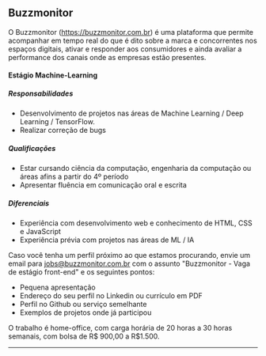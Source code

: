 ## Buzzmonitor
O Buzzmonitor (https://buzzmonitor.com.br) é uma plataforma que permite acompanhar em tempo real do que é dito sobre a marca e concorrentes nos espaços digitais, ativar e responder aos consumidores e ainda avaliar a performance dos canais onde as empresas estão presentes.

#### Estágio Machine-Learning

##### Responsabilidades
* Desenvolvimento de projetos nas áreas de Machine Learning / Deep Learning / TensorFlow.
* Realizar correção de bugs

##### Qualificações
* Estar cursando ciência da computação, engenharia da computação ou áreas afins a partir do 4º período
* Apresentar fluência em comunicação oral e escrita

##### Diferenciais
* Experiência com desenvolvimento web e conhecimento de HTML, CSS e JavaScript
* Experiência prévia com projetos nas áreas de ML / IA

Caso você tenha um perfil próximo ao que estamos procurando, envie um email para jobs@buzzmonitor.com.br com o assunto "Buzzmonitor - Vaga de estágio front-end" e os seguintes pontos:

* Pequena apresentação
* Endereço do seu perfil no Linkedin ou currículo em PDF
* Perfil no Github ou serviço semelhante
* Exemplos de projetos onde já participou

O trabalho é home-office, com carga horária de 20 horas a 30 horas semanais, com bolsa de R$ 900,00 a R$1.500.

***
